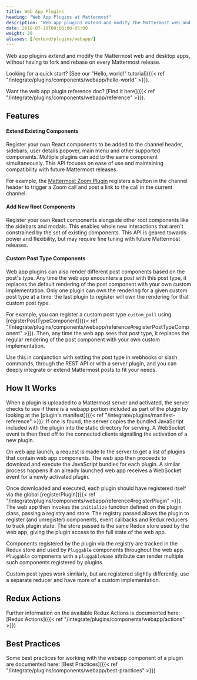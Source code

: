 ```yaml
---
title: Web App Plugins
heading: "Web App Plugins at Mattermost"
description: "Web app plugins extend and modify the Mattermost web and desktop apps, without having to fork and rebase on every Mattermost release."
date: 2018-07-10T00:00:00-05:00
weight: 20
aliases: [/extend/plugins/webapp/]
---
```


Web app plugins extend and modify the Mattermost web and desktop apps, without having to fork and rebase on every Mattermost release.

Looking for a quick start? [See our "Hello, world!" tutorial]({{< ref "/integrate/plugins/components/webapp/hello-world" >}}).

Want the web app plugin reference doc? [Find it here]({{< ref "/integrate/plugins/components/webapp/reference" >}}).

## Features


#### Extend Existing Components

Register your own React components to be added to the channel header, sidebars, user details popover, main menu and other supported components. Multiple plugins can add to the same component simultaneously. This API focuses on ease of use and maintaining compatibility with future Mattermost releases.

For example, the [Mattermost Zoom Plugin](https://github.com/mattermost/mattermost-plugin-zoom) registers a button in the channel header to trigger a Zoom call and post a link to the call in the current channel.

#### Add New Root Components

Register your own React components alongside other root components like the sidebars and modals. This enables whole new interactions that aren't constrained by the set of existing components. This API is geared towards power and flexibility, but may require fine tuning with future Mattermost releases.

#### Custom Post Type Components

Web app plugins can also render different post components based on the post's type. Any time the web app encounters a post with this post type, it replaces the default rendering of the post component with your own custom implementation. Only one plugin can own the rendering for a given custom post type at a time: the last plugin to register will own the rendering for that custom post type.

For example, you can register a custom post type `custom_poll` using [registerPostTypeComponent]({{< ref "/integrate/plugins/components/webapp/reference#registerPostTypeComponent" >}}). Then, any time the web app sees that post type, it replaces the regular rendering of the post component with your own custom implementation.

Use this in conjunction with setting the post type in webhooks or slash commands, through the REST API or with a server plugin, and you can deeply integrate or extend Mattermost posts to fit your needs.

## How It Works

When a plugin is uploaded to a Mattermost server and activated, the server checks to see if there is a webapp portion included as part of the plugin by looking at the [plugin's manifest]({{< ref "/integrate/plugins/manifest-reference" >}}). If one is found, the server copies the bundled JavaScript included with the plugin into the static directory for serving. A WebSocket event is then fired off to the connected clients signalling the activation of a new plugin.

On web app launch, a request is made to the server to get a list of plugins that contain web app components. The web app then proceeds to download and execute the JavaScript bundles for each plugin. A similar process happens if an already launched web app receives a WebSocket event for a newly activated plugin.

Once downloaded and executed, each plugin should have registered itself via the global [registerPlugin]({{< ref "/integrate/plugins/components/webapp/reference#registerPlugin" >}}). The web app then invokes the `initialize` function defined on the plugin class, passing a registry and store. The registry passed allows the plugin to register (and unregister) components, event callbacks and Redux reducers to track plugin state. The store passed is the same Redux store used by the web app, giving the plugin access to the full state of the web app.

Components registered by the plugin via the registry are tracked in the Redux store and used by `Pluggable` components throughout the web app. `Pluggable` components with a `pluggableName` attribute can render multiple such components registered by plugins.

Custom post types work similarly, but are registered slightly differently, use a separate reducer and have more of a custom implementation.

## Redux Actions

Further information on the available Redux Actions is documented here: [Redux Actions]({{< ref "/integrate/plugins/components/webapp/actions" >}})

## Best Practices

Some best practices for working with the webapp component of a plugin are documented here: [Best Practices]({{< ref "/integrate/plugins/components/webapp/best-practices" >}})
